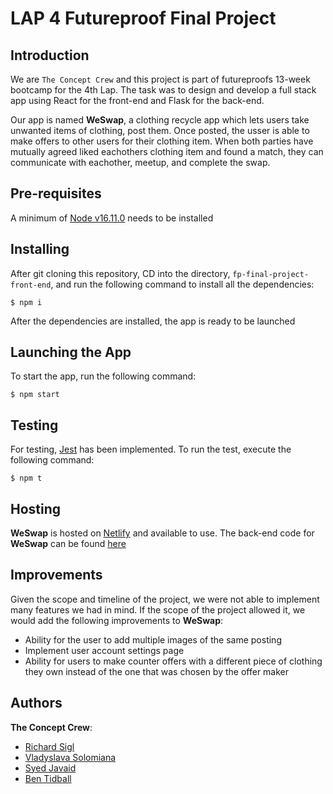 # LAP 4 Futureproof Final Project

## Introduction

We are `The Concept Crew` and this project is part of futureproofs 13-week bootcamp for the 4th Lap. The task was to design and develop a full stack app using React for the front-end and Flask for the back-end.

Our app is named **WeSwap**, a clothing recycle app which lets users take unwanted items of clothing, post them. Once posted, the usser is able to make offers to other users for their clothing item. When both parties have mutually agreed liked eachothers clothing item and found a match, they can communicate with eachother, meetup, and complete the swap.

## Pre-requisites

A minimum of [Node v16.11.0](https://nodejs.org/en/) needs to be installed

## Installing

After git cloning this repository, CD into the directory, `fp-final-project-front-end`, and run the following command to install all the dependencies:

```
$ npm i
```

After the dependencies are installed, the app is ready to be launched

## Launching the App

To start the app, run the following command:

```
$ npm start
```

## Testing

For testing, [Jest](https://jestjs.io/) has been implemented. To run the test, execute the following command:

```
$ npm t
```

## Hosting

**WeSwap** is hosted on [Netlify](https://the-concept-crew.netlify.app/home) and available to use.
The back-end code for **WeSwap** can be found [here](https://github.com/sigltech/fp-final-project-back-end)

## Improvements

Given the scope and timeline of the project, we were not able to implement many features we had in mind. If the scope of the project allowed it, we would add the following improvements to **WeSwap**:

- Ability for the user to add multiple images of the same posting
- Implement user account settings page
- Ability for users to make counter offers with a different piece of clothing they own instead of the one that was chosen by the offer maker

## Authors

**The Concept Crew**:

- [Richard Sigl](https://github.com/sigltech)
- [Vladyslava Solomiana](https://github.com/solo-vlada)
- [Syed Javaid](https://github.com/syedmjavaid)
- [Ben Tidball](https://github.com/BenTidball)
